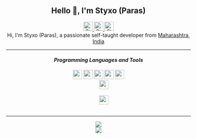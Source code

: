 <div align="center">
    <h2> Hello 👋, I'm Styxo (Paras) </h2>
    <a href="https://www.instagram.com/TheStyxo/">
    <img alt="Styxo's Instagram" width="25px" src="https://raw.githubusercontent.com/paraswtf/paraswtf/main/assets/instagram.svg">
    </a>
    <a href="https://dsc.bio/styxo">
    <img alt="Styxo's Discord", width="25px" src="https://raw.githubusercontent.com/paraswtf/paraswtf/main/assets/discord.svg">
    </a>
    <a href="https://open.spotify.com/user/goshcrm0y9jzum2lffvu6f4hz">
    <img alt="Styxo's Spotify", width="25px" src="https://raw.githubusercontent.com/paraswtf/paraswtf/main/assets/spotify.svg">
    </a>
    <br>
    Hi, I'm Styxo (Paras), a passionate self-taught developer from <a href="https://www.google.com/maps/search/?api=1&query=Maharashtra,India">Maharashtra, India</a>
    <hr>
    <h4> <i> Programming Languages and Tools </i> </h4>
    <code><img width="25px" src="https://raw.githubusercontent.com/paraswtf/paraswtf/main/assets/javascript.svg"></code>
    <code><img width="25px" src="https://raw.githubusercontent.com/paraswtf/paraswtf/main/assets/typescript.svg"></code>
    <code><img width="25px" src="https://raw.githubusercontent.com/paraswtf/paraswtf/main/assets/html.svg"></code>
    <code><img width="25px" src="https://raw.githubusercontent.com/paraswtf/paraswtf/main/assets/nodejs.svg"></code>
    <code><img width="25px" src="https://raw.githubusercontent.com/paraswtf/paraswtf/main/assets/docker.svg"></code>
    <code>
    <img width="25px" src="https://raw.githubusercontent.com/paraswtf/paraswtf/main/assets/visualstudiocode.svg">
    </code>
    <code>
    <img width="25px" src="https://raw.githubusercontent.com/paraswtf/paraswtf/main/assets/git.svg">
    </code>
    <hr>
    <img src="https://github-readme-stats.vercel.app/api?username=paraswtf&show_icons=true&hide_border=true&theme=dark&count_private=true">
    <br>
    <img src="https://github-readme-stats.vercel.app/api/top-langs/?username=paraswtf&layout=compact&langs_count=8&theme=dark">
    <br>
</div>
